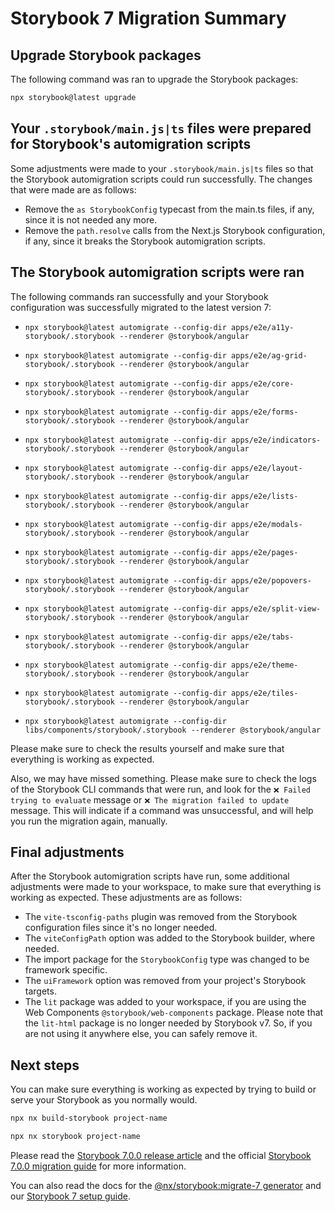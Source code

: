 # Storybook 7 Migration Summary

## Upgrade Storybook packages

The following command was ran to upgrade the Storybook packages:

```bash
npx storybook@latest upgrade
```

## Your `.storybook/main.js|ts` files were prepared for Storybook's automigration scripts

Some adjustments were made to your `.storybook/main.js|ts` files so that
the Storybook automigration scripts could run successfully. The changes that were made are as follows:

- Remove the `as StorybookConfig` typecast from the main.ts files, if any,
  since it is not needed any more.
- Remove the `path.resolve` calls from the Next.js Storybook configuration, if any, since it breaks the Storybook automigration scripts.

## The Storybook automigration scripts were ran

The following commands ran successfully and your Storybook configuration was successfully migrated to the latest version 7:

- `npx storybook@latest automigrate --config-dir apps/e2e/a11y-storybook/.storybook --renderer @storybook/angular`

- `npx storybook@latest automigrate --config-dir apps/e2e/ag-grid-storybook/.storybook --renderer @storybook/angular`

- `npx storybook@latest automigrate --config-dir apps/e2e/core-storybook/.storybook --renderer @storybook/angular`

- `npx storybook@latest automigrate --config-dir apps/e2e/forms-storybook/.storybook --renderer @storybook/angular`

- `npx storybook@latest automigrate --config-dir apps/e2e/indicators-storybook/.storybook --renderer @storybook/angular`

- `npx storybook@latest automigrate --config-dir apps/e2e/layout-storybook/.storybook --renderer @storybook/angular`

- `npx storybook@latest automigrate --config-dir apps/e2e/lists-storybook/.storybook --renderer @storybook/angular`

- `npx storybook@latest automigrate --config-dir apps/e2e/modals-storybook/.storybook --renderer @storybook/angular`

- `npx storybook@latest automigrate --config-dir apps/e2e/pages-storybook/.storybook --renderer @storybook/angular`

- `npx storybook@latest automigrate --config-dir apps/e2e/popovers-storybook/.storybook --renderer @storybook/angular`

- `npx storybook@latest automigrate --config-dir apps/e2e/split-view-storybook/.storybook --renderer @storybook/angular`

- `npx storybook@latest automigrate --config-dir apps/e2e/tabs-storybook/.storybook --renderer @storybook/angular`

- `npx storybook@latest automigrate --config-dir apps/e2e/theme-storybook/.storybook --renderer @storybook/angular`

- `npx storybook@latest automigrate --config-dir apps/e2e/tiles-storybook/.storybook --renderer @storybook/angular`

- `npx storybook@latest automigrate --config-dir libs/components/storybook/.storybook --renderer @storybook/angular`

Please make sure to check the results yourself and make sure that everything is working as expected.

Also, we may have missed something. Please make sure to check the logs of the Storybook CLI commands that were run, and look for
the `❌ Failed trying to evaluate` message or `❌ The migration failed to update` message. This will indicate if a command was
unsuccessful, and will help you run the migration again, manually.

## Final adjustments

After the Storybook automigration scripts have run, some additional adjustments were made to your
workspace, to make sure that everything is working as expected. These adjustments are as follows:

- The `vite-tsconfig-paths` plugin was removed from the Storybook configuration files since it's no longer needed.
- The `viteConfigPath` option was added to the Storybook builder, where needed.
- The import package for the `StorybookConfig` type was changed to be framework specific.
- The `uiFramework` option was removed from your project's Storybook targets.
- The `lit` package was added to your workspace, if you are using the
  Web Components `@storybook/web-components` package. Please note that the `lit-html` package is
  no longer needed by Storybook v7. So, if you are not using it anywhere else, you can safely remove it.

## Next steps

You can make sure everything is working as expected by trying
to build or serve your Storybook as you normally would.

```bash
npx nx build-storybook project-name
```

```bash
npx nx storybook project-name
```

Please read the [Storybook 7.0.0 release article](https://storybook.js.org/blog/storybook-7-0/) and the
official [Storybook 7.0.0 migration guide](https://storybook.js.org/docs/react/migration-guide)
for more information.

You can also read the docs for the [@nx/storybook:migrate-7 generator](https://nx.dev/packages/storybook/generators/migrate-7) and our [Storybook 7 setup guide](https://nx.dev/packages/storybook/documents/storybook-7-setup).
